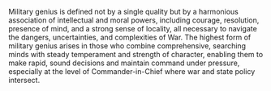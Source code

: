Military genius is defined not by a single quality but by a harmonious association of intellectual and moral powers, including courage, resolution, presence of mind, and a strong sense of locality, all necessary to navigate the dangers, uncertainties, and complexities of War. The highest form of military genius arises in those who combine comprehensive, searching minds with steady temperament and strength of character, enabling them to make rapid, sound decisions and maintain command under pressure, especially at the level of Commander-in-Chief where war and state policy intersect.
